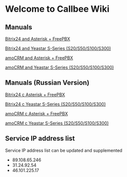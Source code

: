 # Welcome to Callbee Wiki

## Manuals

[Bitrix24 and Asterisk + FreePBX](Bitrix24/asterisk)

[Bitrix24 and Yeastar S-Series (S20/S50/S100/S300)](Bitrix24/yeastar)

[amoCRM and Asterisk + FreePBX](amoCRM/asterisk)

[amoCRM and Yeastar S-Series (S20/S50/S100/S300)](amoCRM/yeastar)

## Manuals (Russian Version)

[Bitrix24 с Asterisk + FreePBX](/ru/Bitrix24/asterisk)

[Bitrix24 c Yeastar S-Series (S20/S50/S100/S300)](/ru/Bitrix24/yeastar)

[amoCRM c Asterisk + FreePBX](/ru/amoCRM/asterisk)

[amoCRM c Yeastar S-Series (S20/S50/S100/S300)](/ru/amoCRM/yeastar)

## Service IP address list

Service IP address list can be updated and supplemented

* 89.108.65.246
* 31.24.92.54
* 46.101.225.17